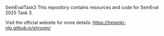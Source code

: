 SemEvalTask3
This repository contains resources and code for SemEval 2025 Task 3.

Visit the official website for more details: https://helsinki-nlp.github.io/shroom/
